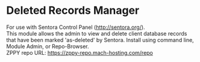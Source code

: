 Deleted Records Manager
==========

For use with Sentora Control Panel (http://sentora.org/).<br> This module allows the admin to view and delete client database records that have been marked 'as-deleted' by Sentora.
Install using command line, Module Admin, or Repo-Browser.
<br>ZPPY repo URL: https://zppy-repo.mach-hosting.com/repo

